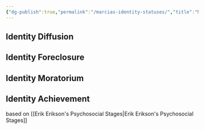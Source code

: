 ```yaml
---
{"dg-publish":true,"permalink":"/marcias-identity-statuses/","title":"Marcia's Identity Statuses","tags":["psychology","lifespan"],"created":"","updated":""}
---
```



## Identity Diffusion
## Identity Foreclosure
## Identity Moratorium
## Identity Achievement

based on [[Erik Erikson's Psychosocial Stages\|Erik Erikson's Psychosocial Stages]] 
